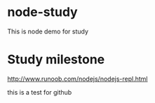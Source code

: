 # node-study
This is node demo for study
# Study milestone
http://www.runoob.com/nodejs/nodejs-repl.html

this is a test for github
